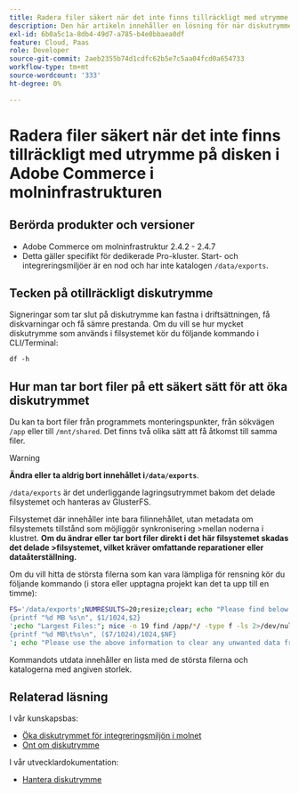 ```yaml
---
title: Radera filer säkert när det inte finns tillräckligt med utrymme på disken i Adobe Commerce i molninfrastrukturen
description: Den här artikeln innehåller en lösning för när diskutrymmet tar slut och du behöver ta bort filer på ett säkert sätt. Innan du överväger den här åtgärden bör du läsa [Hantera diskutrymme](https://experienceleague.adobe.com/en/docs/commerce-cloud-service/user-guide/develop/storage/manage-disk-space#no-space-left) i utvecklardokumentationen. Om stegen i den artikeln inte är lämpliga för dig eller inte löser problemet kan du läsa stegen i den här artikeln.
exl-id: 6b0a5c1a-8db4-49d7-a785-b4e0bbaea0df
feature: Cloud, Paas
role: Developer
source-git-commit: 2aeb2355b74d1cdfc62b5e7c5aa04fcd0a654733
workflow-type: tm+mt
source-wordcount: '333'
ht-degree: 0%

---
```


# Radera filer säkert när det inte finns tillräckligt med utrymme på disken i Adobe Commerce i molninfrastrukturen

## Berörda produkter och versioner

* Adobe Commerce om molninfrastruktur 2.4.2 - 2.4.7
* Detta gäller specifikt för dedikerade Pro-kluster. Start- och integreringsmiljöer är en nod och har inte katalogen `/data/exports`.

## Tecken på otillräckligt diskutrymme

Signeringar som tar slut på diskutrymme kan fastna i driftsättningen, få diskvarningar och få sämre prestanda.
Om du vill se hur mycket diskutrymme som används i filsystemet kör du följande kommando i CLI/Terminal:

`df -h`


## Hur man tar bort filer på ett säkert sätt för att öka diskutrymmet

Du kan ta bort filer från programmets monteringspunkter, från sökvägen `/app` eller till `/mnt/shared`. Det finns två olika sätt att få åtkomst till samma filer.

>[!WARNING]
>
>**Ändra eller ta aldrig bort innehållet i`/data/exports`**.
>
>`/data/exports` är det underliggande lagringsutrymmet bakom det delade filsystemet och hanteras av GlusterFS.
>
>Filsystemet där innehåller inte bara filinnehållet, utan metadata om filsystemets tillstånd som möjliggör synkronisering >mellan noderna i klustret. **Om du ändrar eller tar bort filer direkt i det här filsystemet skadas det delade >filsystemet, vilket kräver omfattande reparationer eller dataåterställning.**

Om du vill hitta de största filerna som kan vara lämpliga för rensning kör du följande kommando (i stora eller upptagna projekt kan det ta upp till en timme):

```bash
FS='/data/exports';NUMRESULTS=20;resize;clear; echo "Please find below the Largest Directories and Files:";date;df -h $FS; echo "Largest Directories:";nice -n 19 find /app/*/ -type d -ls 2>/dev/null| sort -rnk1| head -n $NUMRESULTS| awk '
{printf "%d MB %s\n", $1/1024,$2}
';echo "Largest Files:"; nice -n 19 find /app/*/ -type f -ls 2>/dev/null| sort -rnk7| head -n $NUMRESULTS|awk '
{printf "%d MB\t%s\n", ($7/1024)/1024,$NF}
'; echo "Please use the above information to clear any unwanted data from the server, it is important this is done as soon as possible to ensure your server stays functional.";
```

Kommandots utdata innehåller en lista med de största filerna och katalogerna med angiven storlek.

## Relaterad läsning

I vår kunskapsbas:

* [Öka diskutrymmet för integreringsmiljön i molnet](/help/how-to/general/increase-disk-space-for-integration-environment-on-cloud.md)
* [Ont om diskutrymme](/help/troubleshooting/miscellaneous/low-disk-space.md)

I vår utvecklardokumentation:

* [Hantera diskutrymme](https://experienceleague.adobe.com/en/docs/commerce-cloud-service/user-guide/develop/storage/manage-disk-space)
